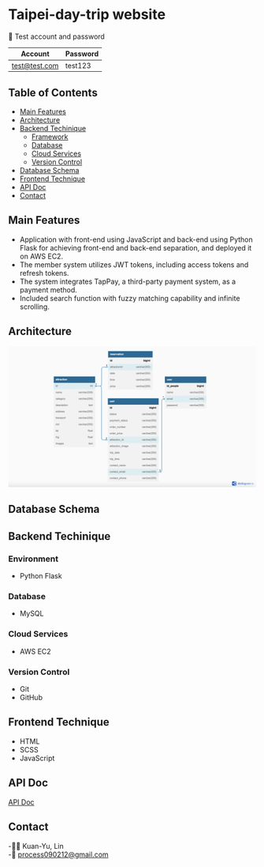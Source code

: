 # Taipei-day-trip website

:closed_lock_with_key: Test account and password

|Account|Password|
|---|---|
|test@test.com|test123|


## Table of Contents 

- [Main Features](#main-features)
- [Architecture](#architecture)
- [Backend Techinique](#backend-techinique)
  - [Framework](#framework)
  - [Database](#database)
  - [Cloud Services](#cloud-services)
  - [Version Control](#version-control)
- [Database Schema](#database-schema)
- [Frontend Technique](#frontend-technique)
- [API Doc](#api-doc)
- [Contact](#contact)

## Main Features

- Application with front-end using JavaScript and back-end using Python Flask for achieving front-end and back-end separation, and deployed it on AWS EC2.
- The member system utilizes JWT tokens, including access tokens and refresh tokens.
- The system integrates TapPay, a third-party payment system, as a payment method.
- Included search function with fuzzy matching capability and infinite scrolling.

## Architecture

<img src="https://github.com/tian830426/taipei-day-trip/blob/main/taipei-day-trip/taipei-day-trip%20Architecture.png" width=800 />

## Database Schema


## Backend Techinique

### Environment
- Python Flask

### Database
- MySQL

### Cloud Services
- AWS EC2

### Version Control
- Git
- GitHub

## Frontend Technique
- HTML
- SCSS
- JavaScript

## API Doc
[API Doc](https://app.swaggerhub.com/apis-docs/padax/taipei-day-trip/1.1.0)

## Contact
-👩‍💻 Kuan-Yu, Lin
<br>
-:email: process090212@gmail.com

